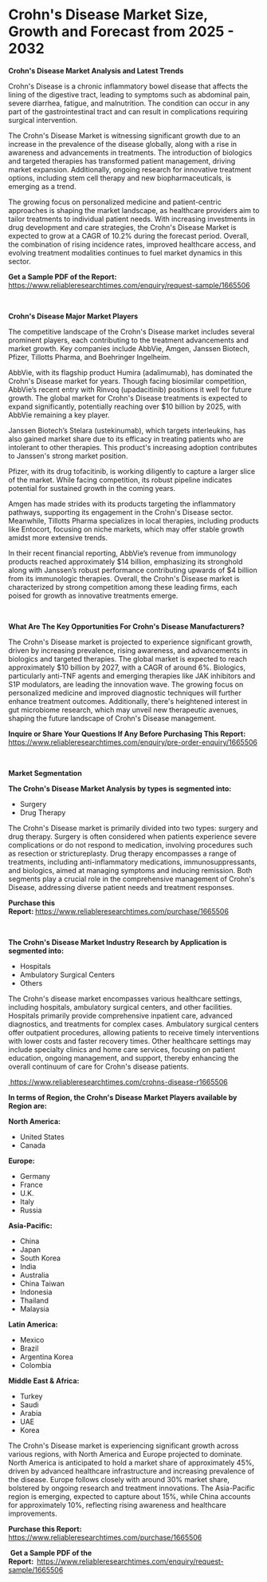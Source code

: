 <p><h1>Crohn's Disease Market Size, Growth and Forecast from 2025 - 2032</h1></p><p><strong>Crohn's Disease Market Analysis and Latest Trends</strong></p>
<p><p>Crohn's Disease is a chronic inflammatory bowel disease that affects the lining of the digestive tract, leading to symptoms such as abdominal pain, severe diarrhea, fatigue, and malnutrition. The condition can occur in any part of the gastrointestinal tract and can result in complications requiring surgical intervention. </p><p>The Crohn's Disease Market is witnessing significant growth due to an increase in the prevalence of the disease globally, along with a rise in awareness and advancements in treatments. The introduction of biologics and targeted therapies has transformed patient management, driving market expansion. Additionally, ongoing research for innovative treatment options, including stem cell therapy and new biopharmaceuticals, is emerging as a trend. </p><p>The growing focus on personalized medicine and patient-centric approaches is shaping the market landscape, as healthcare providers aim to tailor treatments to individual patient needs. With increasing investments in drug development and care strategies, the Crohn's Disease Market is expected to grow at a CAGR of 10.2% during the forecast period. Overall, the combination of rising incidence rates, improved healthcare access, and evolving treatment modalities continues to fuel market dynamics in this sector.</p></p>
<p><strong>Get a Sample PDF of the Report:&nbsp;</strong> <a href="https://www.reliableresearchtimes.com/enquiry/request-sample/1665506?utm_campaign=3383&utm_medium=2&utm_source=Github&utm_content=ia&utm_term=12042025&utm_id=crohns-disease">https://www.reliableresearchtimes.com/enquiry/request-sample/1665506</a></p>
<p>&nbsp;</p>
<p><strong>Crohn's Disease Major Market Players</strong></p>
<p><p>The competitive landscape of the Crohn's Disease market includes several prominent players, each contributing to the treatment advancements and market growth. Key companies include AbbVie, Amgen, Janssen Biotech, Pfizer, Tillotts Pharma, and Boehringer Ingelheim.</p><p>AbbVie, with its flagship product Humira (adalimumab), has dominated the Crohn's Disease market for years. Though facing biosimilar competition, AbbVie’s recent entry with Rinvoq (upadacitinib) positions it well for future growth. The global market for Crohn's Disease treatments is expected to expand significantly, potentially reaching over $10 billion by 2025, with AbbVie remaining a key player.</p><p>Janssen Biotech’s Stelara (ustekinumab), which targets interleukins, has also gained market share due to its efficacy in treating patients who are intolerant to other therapies. This product's increasing adoption contributes to Janssen's strong market position.</p><p>Pfizer, with its drug tofacitinib, is working diligently to capture a larger slice of the market. While facing competition, its robust pipeline indicates potential for sustained growth in the coming years.</p><p>Amgen has made strides with its products targeting the inflammatory pathways, supporting its engagement in the Crohn's Disease sector. Meanwhile, Tillotts Pharma specializes in local therapies, including products like Entocort, focusing on niche markets, which may offer stable growth amidst more extensive trends.</p><p>In their recent financial reporting, AbbVie’s revenue from immunology products reached approximately $14 billion, emphasizing its stronghold along with Janssen’s robust performance contributing upwards of $4 billion from its immunologic therapies. Overall, the Crohn's Disease market is characterized by strong competition among these leading firms, each poised for growth as innovative treatments emerge.</p></p>
<p>&nbsp;</p>
<p><strong>What Are The Key Opportunities For Crohn's Disease Manufacturers?</strong></p>
<p><p>The Crohn's Disease market is projected to experience significant growth, driven by increasing prevalence, rising awareness, and advancements in biologics and targeted therapies. The global market is expected to reach approximately $10 billion by 2027, with a CAGR of around 6%. Biologics, particularly anti-TNF agents and emerging therapies like JAK inhibitors and S1P modulators, are leading the innovation wave. The growing focus on personalized medicine and improved diagnostic techniques will further enhance treatment outcomes. Additionally, there's heightened interest in gut microbiome research, which may unveil new therapeutic avenues, shaping the future landscape of Crohn's Disease management.</p></p>
<p><strong>Inquire or Share Your Questions If Any Before Purchasing This Report:</strong> <a href="https://www.reliableresearchtimes.com/enquiry/pre-order-enquiry/1665506?utm_campaign=3383&utm_medium=2&utm_source=Github&utm_content=ia&utm_term=12042025&utm_id=crohns-disease">https://www.reliableresearchtimes.com/enquiry/pre-order-enquiry/1665506</a></p>
<p>&nbsp;</p>
<p><strong>Market Segmentation</strong></p>
<p><strong>The Crohn's Disease Market Analysis by types is segmented into:</strong></p>
<p><ul><li>Surgery</li><li>Drug Therapy</li></ul></p>
<p><p>The Crohn's Disease market is primarily divided into two types: surgery and drug therapy. Surgery is often considered when patients experience severe complications or do not respond to medication, involving procedures such as resection or strictureplasty. Drug therapy encompasses a range of treatments, including anti-inflammatory medications, immunosuppressants, and biologics, aimed at managing symptoms and inducing remission. Both segments play a crucial role in the comprehensive management of Crohn's Disease, addressing diverse patient needs and treatment responses.</p></p>
<p><strong>Purchase this Report:&nbsp;</strong><a href="https://www.reliableresearchtimes.com/purchase/1665506?utm_campaign=3383&utm_medium=2&utm_source=Github&utm_content=ia&utm_term=12042025&utm_id=crohns-disease">https://www.reliableresearchtimes.com/purchase/1665506</a></p>
<p>&nbsp;</p>
<p><strong>The Crohn's Disease Market Industry Research by Application is segmented into:</strong></p>
<p><ul><li>Hospitals</li><li>Ambulatory Surgical Centers</li><li>Others</li></ul></p>
<p><p>The Crohn's disease market encompasses various healthcare settings, including hospitals, ambulatory surgical centers, and other facilities. Hospitals primarily provide comprehensive inpatient care, advanced diagnostics, and treatments for complex cases. Ambulatory surgical centers offer outpatient procedures, allowing patients to receive timely interventions with lower costs and faster recovery times. Other healthcare settings may include specialty clinics and home care services, focusing on patient education, ongoing management, and support, thereby enhancing the overall continuum of care for Crohn's disease patients.</p></p>
<p><a href="https://www.reliableresearchtimes.com/crohns-disease-r1665506?utm_campaign=3383&utm_medium=2&utm_source=Github&utm_content=ia&utm_term=12042025&utm_id=crohns-disease">&nbsp;https://www.reliableresearchtimes.com/crohns-disease-r1665506</a></p>
<p><strong>In terms of Region, the Crohn's Disease Market Players available by Region are:</strong></p>
<p>
    <p> <strong> North America: </strong>
        <ul>
            <li>United States</li>
            <li>Canada</li>
        </ul>
        </p> 
    <p> <strong> Europe: </strong>
        <ul>
            <li>Germany</li>
            <li>France</li>
            <li>U.K.</li>
            <li>Italy</li>
            <li>Russia</li>
        </ul>
        </p> 
    <p> <strong> Asia-Pacific: </strong>
        <ul>
            <li>China</li>
            <li>Japan</li>
            <li>South Korea</li>
            <li>India</li>
            <li>Australia</li>
            <li>China Taiwan</li>
            <li>Indonesia</li>
            <li>Thailand</li>
            <li>Malaysia</li>
        </ul>
        </p> 
    <p> <strong> Latin America: </strong>
        <ul>
            <li>Mexico</li>
            <li>Brazil</li>
            <li>Argentina Korea</li>
            <li>Colombia</li>
        </ul>
        </p> 
    <p> <strong> Middle East & Africa: </strong>
        <ul>
            <li>Turkey</li>
            <li>Saudi</li>
            <li>Arabia</li>
            <li>UAE</li>
            <li>Korea</li>
        </ul>
    </p>
    </p>
<p><p>The Crohn's Disease market is experiencing significant growth across various regions, with North America and Europe projected to dominate. North America is anticipated to hold a market share of approximately 45%, driven by advanced healthcare infrastructure and increasing prevalence of the disease. Europe follows closely with around 30% market share, bolstered by ongoing research and treatment innovations. The Asia-Pacific region is emerging, expected to capture about 15%, while China accounts for approximately 10%, reflecting rising awareness and healthcare improvements.</p></p>
<p><strong>Purchase this Report: </strong><a href="https://www.reliableresearchtimes.com/purchase/1665506?utm_campaign=3383&utm_medium=2&utm_source=Github&utm_content=ia&utm_term=12042025&utm_id=crohns-disease">https://www.reliableresearchtimes.com/purchase/1665506</a></p>
<p>&nbsp;<strong>Get a Sample PDF of the Report:&nbsp;&nbsp;</strong><a href="https://www.reliableresearchtimes.com/enquiry/request-sample/1665506?utm_campaign=3383&utm_medium=2&utm_source=Github&utm_content=ia&utm_term=12042025&utm_id=crohns-disease">https://www.reliableresearchtimes.com/enquiry/request-sample/1665506</a></p>
<p><strong></strong></p>
<p><p></p><p></p><p></p></p>